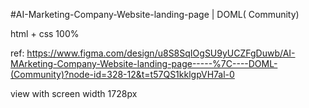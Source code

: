 #AI-Marketing-Company-Website-landing-page | DOML( Community)

html + css 100%


ref: https://www.figma.com/design/u8S8SqIOgSU9yUCZFgDuwb/AI-MArketing-Company-Website-landing-page-----%7C----DOML-(Community)?node-id=328-12&t=t57QS1kklgpVH7al-0

view with screen width 1728px
